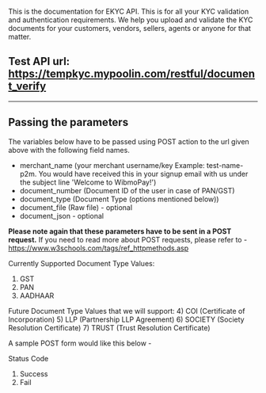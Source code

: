 This is the documentation for EKYC API. This is for all your KYC validation and authentication requirements. 
We help you upload and validate the KYC documents for your customers, vendors, sellers, agents or anyone for that matter. 

## Test API url: https://tempkyc.mypoolin.com/restful/document_verify

***

## Passing the parameters

The variables below have to be passed using POST action to the url given above with the following field names.

* merchant_name (your merchant username/key Example: test-name-p2m. You would have received this in your signup email with us under the subject line 'Welcome to WibmoPay!')
* document_number (Document ID of the user in case of PAN/GST)
* document_type (Document Type (options mentioned below))
* document_file (Raw file) - optional
* document_json - optional


**Please note again that these parameters have to be sent in a POST request.**
If you need to read more about POST requests, please refer to - https://www.w3schools.com/tags/ref_httpmethods.asp

Currently Supported Document Type Values:
1) GST
2) PAN
3) AADHAAR

Future Document Type Values that we will support: 
4) COI (Certificate of Incorporation)
5) LLP (Partnership LLP Agreement) 
6) SOCIETY (Society Resolution Certificate) 
7) TRUST (Trust Resolution Certificate) 


A sample POST form would like this below - 
<form action="https://tempkyc.mypoolin.com/restful/document_verify" method="POST">
  	<input type="hidden" name="document_type" value="PAN">
  	<input type="hidden" name="merchant_name" value="test-shobhit-kyc">
  	<input type="hidden" name="document_number" value="12345ABCDE">
 </form>

Status Code 
1) Success 
2) Fail

